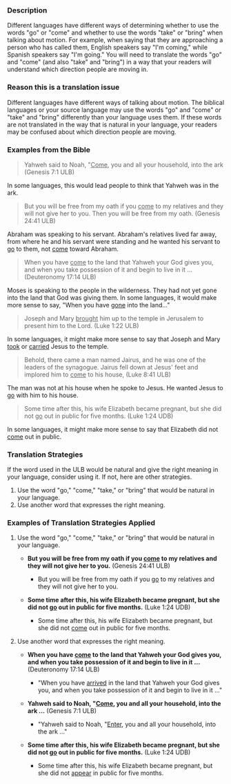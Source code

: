 

### Description

Different languages have different ways of determining whether to use the words "go" or "come" and whether to use the words "take" or "bring" when talking about motion. For example, when saying that they are approaching a person who has called them, English speakers say "I'm coming," while Spanish speakers say "I'm going." You will need to translate the words "go" and "come" (and also "take" and "bring") in a way that your readers will understand which direction people are moving in.

### Reason this is a translation issue

Different languages have different ways of talking about motion. The biblical languages or your source language may use the words "go" and "come" or "take" and "bring" differently than your language uses them. If these words are not translated in the way that is natural in your language, your readers may be confused about which direction people are moving.

### Examples from the Bible

>Yahweh said to Noah, "<u>Come</u>, you and all your household, into the ark (Genesis 7:1 ULB)

In some languages, this would lead people to think that Yahweh was in the ark.

>But you will be free from my oath if you <u>come</u> to my relatives and they will not give her to you. Then you will be free from my oath. (Genesis 24:41 ULB)

Abraham was speaking to his servant. Abraham's relatives lived far away, from where he and his servant were standing and he wanted his servant to <u>go</u> to them, not <u>come</u> toward Abraham. 

>When you have <u>come</u> to the land that Yahweh your God gives you, and when you take possession of it and begin to live in it ... (Deuteronomy 17:14 ULB) 

Moses is speaking to the people in the wilderness. They had not yet gone into the land that God was giving them. In some languages, it would make more sense to say, "When you have <u>gone</u> into the land..."

>Joseph and Mary <u>brought</u> him up to the temple in Jerusalem to present him to the Lord. (Luke 1:22 ULB)

In some languages, it might make more sense to say that Joseph and Mary <u>took</u> or <u>carried</u> Jesus to the temple.

>Behold, there came a man named Jairus, and he was one of the leaders of the synagogue. Jairus fell down at Jesus' feet and implored him to <u>come</u> to his house, (Luke 8:41 ULB)  

The man was not at his house when he spoke to Jesus. He wanted Jesus to <u>go</u> with him to his house.  

>Some time after this, his wife Elizabeth became pregnant, but she did not <u>go</u> out in public for five months. (Luke 1:24 UDB)

In some languages, it might make more sense to say that Elizabeth did not <u>come</u> out in public. 

### Translation Strategies

If the word used in the ULB would be natural and give the right meaning in your language, consider using it. If not, here are other strategies.  

1. Use the word "go," "come," "take," or "bring" that would be natural in your language.
1. Use another word that expresses the right meaning.

### Examples of Translation Strategies Applied

1. Use the word "go," "come," "take," or "bring" that would be natural in your language.  

    * **But you will be free from my oath if you <u>come</u> to my relatives and they will not give her to you.** (Genesis 24:41 ULB)
        * But you will be free from my oath if you <u>go</u> to my relatives and they will not give her to you. 

    * **Some time after this, his wife Elizabeth became pregnant, but she did not <u>go</u> out in public for five months.** (Luke 1:24 UDB)
        * Some time after this, his wife Elizabeth became pregnant, but she did not <u>come</u> out in public for five months.

2. Use another word that expresses the right meaning.

    * **When you have <u>come</u> to the land that Yahweh your God gives you, and when you take possession of it and begin to live in it ...** (Deuteronomy 17:14 ULB)
        * "When you have <u>arrived</u> in the land that Yahweh your God gives you, and when you take possession of it and begin to live in it ..."

    * **Yahweh said to Noah, "<u>Come</u>, you and all your household, into the ark ...** (Genesis 7:1 ULB)
        * "Yahweh said to Noah, "<u>Enter</u>, you and all your household, into the ark ..."

    * **Some time after this, his wife Elizabeth became pregnant, but she did not <u>go</u> out in public for five months.** (Luke 1:24 UDB)
        * Some time after this, his wife Elizabeth became pregnant, but she did not <u>appear</u> in public for five months.

